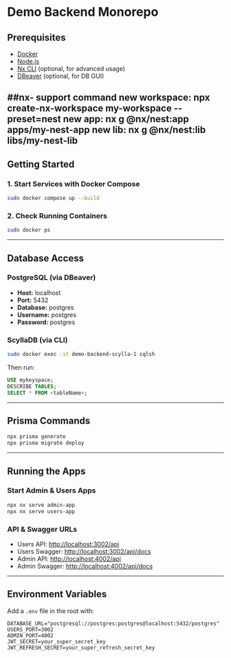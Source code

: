# Demo Backend Monorepo

## Prerequisites
- [Docker](https://www.docker.com/)
- [Node.js](https://nodejs.org/)
- [Nx CLI](https://nx.dev/) (optional, for advanced usage)
- [DBeaver](https://dbeaver.io/) (optional, for DB GUI)


##nx- support command
new workspace: npx create-nx-workspace my-workspace --preset=nest
new app: nx g @nx/nest:app apps/my-nest-app
new lib: nx g @nx/nest:lib libs/my-nest-lib
---

## Getting Started

### 1. Start Services with Docker Compose
```bash
sudo docker compose up --build
```

### 2. Check Running Containers
```bash
sudo docker ps
```

---

## Database Access

### PostgreSQL (via DBeaver)
- **Host:** localhost
- **Port:** 5432
- **Database:** postgres
- **Username:** postgres
- **Password:** postgres

### ScyllaDB (via CLI)
```bash
sudo docker exec -it demo-backend-scylla-1 cqlsh
```
Then run:
```sql
USE mykeyspace;
DESCRIBE TABLES;
SELECT * FROM <tableName>;
```

---

## Prisma Commands
```bash
npx prisma generate
npx prisma migrate deploy
```

---

## Running the Apps

### Start Admin & Users Apps
```bash
npx nx serve admin-app
npx nx serve users-app
```

### API & Swagger URLs
- Users API: [http://localhost:3002/api](http://localhost:3002/api)
- Users Swagger: [http://localhost:3002/api/docs](http://localhost:3002/api/docs)
- Admin API: [http://localhost:4002/api](http://localhost:4002/api)
- Admin Swagger: [http://localhost:4002/api/docs](http://localhost:4002/api/docs)

---

## Environment Variables
Add a `.env` file in the root with:
```env
DATABASE_URL="postgresql://postgres:postgres@localhost:5432/postgres"
USERS_PORT=3002
ADMIN_PORT=4002
JWT_SECRET=your_super_secret_key
JWT_REFRESH_SECRET=your_super_refresh_secret_key
```
